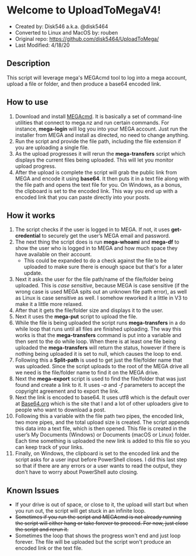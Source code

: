 # Welcome to UploadToMegaV4!
* Created by: Disk546 a.k.a. @disk5464
* Converted to Linux and MacOS by: rouben
* Original repo: https://github.com/disk5464/UploadToMega/
* Last Modified: 4/18/20

## Description
This script will leverage mega's MEGAcmd tool to log into a mega account, upload a file or folder, and then produce a base64 encoded link.

## How to use
1. Download and install [MEGAcmd](https://mega.nz/cmd). It is basically a set of command-line utilities that connect to mega.nz and run certain commands. For instance, **mega-login** will log you into your MEGA account. Just run the installer from MEGA and install as directed, no need to change anything.
2. Run the script and provide the file path, including the file extension if you are uploading a single file.
3. As the upload progresses it will rerun the **mega-transfers** script which displays the current files being uploaded. This will let you monitor upload progress.
4. After the upload is complete the script will grab the public link from MEGA and encode it using **base64**. It then puts it in a text file along with the file path and opens the text file for you. On Windows, as a bonus, the clipboard is set to the encoded link. This way you end up with a encoded link that you can paste directly into your posts.

## How it works
1. The script checks if the user is logged in to MEGA. If not, it uses **get-credential** to securely get the user’s MEGA email and password.
2. The next thing the script does is run **mega-whoami** and **mega-df** to show the user who is logged in to MEGA and how much space they have available on their account. 
   * This could be expanded to do a check against the file to be uploaded to make sure there is enough space but that's for a later update.
3. Next it asks the user for the file path/name of the file/folder being uploaded. This is *case sensitive*, because MEGA is case sensitive (if the wrong case is used MEGA spits out an unknown file path error), as well as Linux is case sensitive as well. I somehow reworked it a little in V3 to make it a little more relaxed.
4. After that it gets the file/folder size and displays it to the user.
5. Next it uses the **mega-put** script to upload the file.
6. While the file is being uploaded the script runs **mega-transfers** in a do while loop that runs until all files are finished uploading. The way this works is that the **mega-transfers** command is put into a variable and then sent to the do while loop. When there is at least one file being uploaded the **mega-transfers** will return the status, however if there is nothing being uploaded it is set to null, which causes the loop to end. 
7. Following this a **Split-path** is used to get just the file/folder name that was uploaded. Since the script uploads to the root of the MEGA drive all we need is the file/folder name to find it on the MEGA drive.
8. Next the **mega-export** script is used to find the file/folder that was just found and create a link to it. It uses *-a* and *-f* parameters to accept the copyright agreement and to export the link.
9. Next the link is encoded to base64. It uses utf8 which is the default over at [Base64.org](https://www.base64decode.org/) which is the site that I and a lot of other uploaders give to people who want to download a post.
10. Following this a variable with the file path two pipes, the encoded link, two more pipes, and the total upload size is created. The script appends this data into a text file, which is then opened. This file is created in the user’s My Documents (Windows) or Documents (macOS or Linux) folder. Each time something is uploaded the new link is added to this file so you can keep track of your links.
11. Finally, on Windows, the clipboard is set to the encoded link and the script asks for a user input before PowerShell closes. I did this last step so that if there are any errors or a user wants to read the output, they don't have to worry about PowerShell auto closing.

## Known Issues
* If your drive is out of space, or close to it, the upload will start but when you run out, the script will get stuck in an infinite loop.
* ~~Sometimes if you run the script and MEGAcmd is not already running the script will either hang or take forever to proceed. For now, just close the script and rerun it.~~
* Sometimes the loop that shows the progress won't end and just loop forever. The file will be uploaded but the script won't produce an encoded link or the text file.

